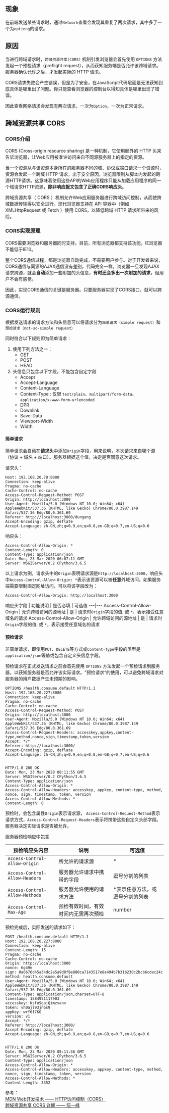## 现象
在前端发送某些请求时，通过`Network`查看会发现其重复了两次请求，其中多了一个为`optiong`的请求。

## 原因
当进行跨域请求时，`跨域资源共享(CORS)` 机制引发浏览器会首先使用 `OPTIONS` 方法发起一个预检请求（preflight request），从而获知服务端是否允许该跨域请求。服务器确认允许之后，才发起实际的 HTTP 请求。

CORS请求失败会产生错误，但是为了安全，在JavaScript代码层面是无法获知到底具体是哪里出了问题。你只能查看浏览器的控制台以得知具体是哪里出现了错误。

因此查看网络请求会发现有两次请求，一次为`Option`，一次为正常请求。


## 跨域资源共享 CORS 

### CORS介绍
CORS (Cross-origin resource sharing) 是一种机制，它使用额外的 HTTP 头来告诉浏览器，让Web应用被准许访问来自不同源服务器上的指定的资源。

当一个资源从与该资源本身所在的服务器不同的域、协议或端口请求一个资源时，资源会发起一个跨域 HTTP 请求，出于安全原因，浏览器限制从脚本内发起的跨源HTTP请求。这意味着使用这些API的Web应用程序只能从加载应用程序的同一个域请求HTTP资源，**除非响应报文包含了正确CORS响应头**。

跨域资源共享（ CORS ）机制允许Web应用服务器进行跨域访问控制，从而使跨域数据传输得以安全进行。现代浏览器支持在 API 容器中（例如 XMLHttpRequest 或 Fetch ）使用 CORS，以降低跨域 HTTP 请求所带来的风险。


### CORS实现原理
CORS需要浏览器和服务器同时支持。目前，所有浏览器都支持该功能，IE浏览器不能低于IE10。

整个CORS通信过程，都是浏览器自动完成，不需要用户参与。对于开发者来说，CORS通信与同源的AJAX通信没有差别，代码完全一样。浏览器一旦发现AJAX请求跨源，就会**自动**添加一些附加的头信息，**有时还会多出一次附加的请求**，但用户不会有感觉。

因此，实现CORS通信的关键是服务器。只要服务器实现了CORS接口，就可以跨源通信。


### CORS运行规则

根据发送请求的请求方法和头信息可以将请求分为`简单请求（simple request）`和`预检请求（not-so-simple request）`

同时符合以下规则即为简单请求：

1. 使用下列方法之一：
    * GET
    * POST
    * HEAD
2. 头信息只包含以下字段，不能包含自定字段
    * Accept
    * Accept-Language
    * Content-Language
    * Content-Type : 仅限 `text/plain`、`multipart/form-data`、`application/x-www-form-urlencoded`
    * DPR
    * Downlink
    * Save-Data
    * Viewport-Width
    * Width


#### 简单请求
简单请求会自动在**请求头**中添加`Origin`字段，用来说明，本次请求来自哪个源（协议 + 域名 + 端口）。服务器根据这个值，决定是否同意这次请求。

请求头：
```
Host: 192.168.20.78:8080
Connection: keep-alive
Pragma: no-cache
Cache-Control: no-cache
Access-Control-Request-Method: POST
Origin: http://localhost:3000      
User-Agent: Mozilla/5.0 (Windows NT 10.0; Win64; x64) AppleWebKit/537.36 (KHTML, like Gecko) Chrome/80.0.3987.149 Safari/537.36 Edg/80.0.361.69
Referer: http://localhost:3000/dungang
Accept-Encoding: gzip, deflate
Accept-Language: zh-CN,zh;q=0.9,en;q=0.8,en-GB;q=0.7,en-US;q=0.6
```

响应头：
```
Access-Control-Allow-Origin: *
Content-Length: 0
Content-Type: application/json
Date: Mon, 23 Mar 2020 06:07:11 GMT
Server: WSGIServer/0.2 CPython/3.6.5
```


以上请求为例，请求头中的`Origin`表明请求源是`http://localhost:3000`，响应头中`Access-Control-Allow-Origin: *`表示该资源可以被**任意**外域访问。如果服务端需要限制固定网址访问，可以将该字段改为：

```
Access-Control-Allow-Origin: http://localhost:3000
```




响应头字段 | 功能说明 | 是否必填 | 可选值 
---|---
Access-Control-Allow-Origin | 允许跨域访问的源地址 |  是 |  请求时`Origin`字段的值; 或 `*`，表示接受任意域名的请求
Access-Control-Allow-Origin | 允许跨域访问的源地址 |  是 |  请求时`Origin`字段的值; 或 `*`，表示接受任意域名的请求


#### 预检请求
非简单请求，即使用`PUT`、`DELETE`等方式或`Content-Type`字段的类型是`application/json`等值或包含自定义头信息字段。

预检请求在正式发送请求之前会首先使用 `OPTIONS`   方法发起一个预检请求到服务器，以获知服务器是否允许该实际请求。"预检请求“的使用，可以避免跨域请求对服务器的用户数据产生未预期的影响。

```
OPTIONS /health.consume.default HTTP/1.1
Host: 192.168.20.227:8080
Connection: keep-alive
Pragma: no-cache
Cache-Control: no-cache
Access-Control-Request-Method: POST
Origin: http://localhost:3000
User-Agent: Mozilla/5.0 (Windows NT 10.0; Win64; x64) AppleWebKit/537.36 (KHTML, like Gecko) Chrome/80.0.3987.149 Safari/537.36 Edg/80.0.361.69
Access-Control-Request-Headers: accesskey,appkey,content-type,method,nonce,sign,timestamp,token,version
Accept: */*
Referer: http://localhost:3000/
Accept-Encoding: gzip, deflate
Accept-Language: zh-CN,zh;q=0.9,en;q=0.8,en-GB;q=0.7,en-US;q=0.6


HTTP/1.0 200 OK
Date: Mon, 23 Mar 2020 08:11:55 GMT
Server: WSGIServer/0.2 CPython/3.6.5
Content-Type: application/json
Access-Control-Allow-Origin: *
Access-Control-Allow-Headers: accesskey, appkey, content-type, method, nonce, sign, timestamp, token, version
Access-Control-Allow-Methods: *
Content-Length: 0
```

预检时，会包含属性`Origin`表示请求源，
`Access-Control-Request-Method`表示请求方式，`Access-Control-Request-Headers`表示将携带这些自定义头部字段。 服务器决定实际请求是否被允许。

服务器预检响应中包含

预检响应头内容 | 说明 | 可选值  
---|--- |---
`Access-Control-Allow-Origin` | 所允许的请求源 | * 
`Access-Control-Allow-Headers` | 服务器允许请求中携带的字段 | 逗号分割的列表
`Access-Control-Allow-Methods` | 服务器允许使用的请求方法 | *表示任意方法，或逗号分割的列表
`Access-Control-Max-Age` | 预检有效时间，有效时间内无需再次预检 | number




预检完成后，实际发送的请求如下：
```
POST /health.consume.default HTTP/1.1
Host: 192.168.20.227:8080
Connection: keep-alive
Content-Length: 15
Pragma: no-cache
Cache-Control: no-cache
Origin: http://localhost:3000
nonce: 6g49e
sign: 0a6676d45a34dc2a5a9d8f8e880ca7143517e8e494b7b31b230c2bcb6cdac24c
method: health.consume.default
User-Agent: Mozilla/5.0 (Windows NT 10.0; Win64; x64) AppleWebKit/537.36 (KHTML, like Gecko) Chrome/80.0.3987.149 Safari/537.36 Edg/80.0.361.69
Content-Type: application/json;charset=UTF-8
timestamp: 1584951117903
accesskey: Ksfu9gajQimzvanv
token: vh0ajl93jn6s9
appKey: wrY6f7KG
version: v1
Accept: */*
Referer: http://localhost:3000/
Accept-Encoding: gzip, deflate
Accept-Language: zh-CN,zh;q=0.9,en;q=0.8,en-GB;q=0.7,en-US;q=0.6


HTTP/1.0 200 OK
Date: Mon, 23 Mar 2020 08:11:56 GMT
Server: WSGIServer/0.2 CPython/3.6.5
Content-Type: application/json
Access-Control-Allow-Origin: *
Access-Control-Allow-Headers: accesskey, appkey, content-type, method, nonce, sign, timestamp, token, version
Access-Control-Allow-Methods: *
Content-Length: 3352
```



参考：   
[MDN Web开发技术 —— HTTP访问控制（CORS）](https://developer.mozilla.org/zh-CN/docs/Web/HTTP/Access_control_CORS)   
[跨域资源共享 CORS 详解 —— 阮一峰](http://www.ruanyifeng.com/blog/2016/04/cors.html) 

